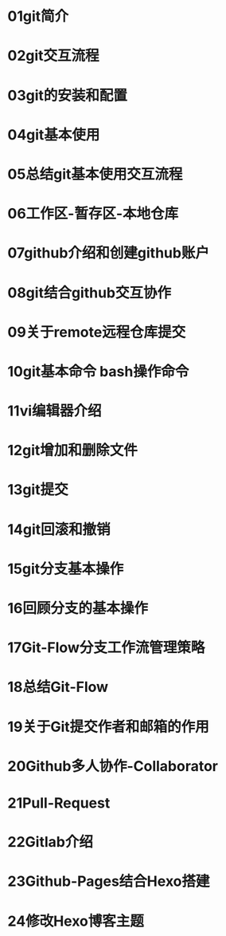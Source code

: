 # 01git简介
# 02git交互流程
# 03git的安装和配置
# 04git基本使用
# 05总结git基本使用交互流程
# 06工作区-暂存区-本地仓库
# 07github介绍和创建github账户
# 08git结合github交互协作
# 09关于remote远程仓库提交
# 10git基本命令 bash操作命令
# 11vi编辑器介绍
# 12git增加和删除文件
# 13git提交
# 14git回滚和撤销
# 15git分支基本操作
# 16回顾分支的基本操作
# 17Git-Flow分支工作流管理策略
# 18总结Git-Flow
# 19关于Git提交作者和邮箱的作用
# 20Github多人协作-Collaborator
# 21Pull-Request
# 22Gitlab介绍
# 23Github-Pages结合Hexo搭建
# 24修改Hexo博客主题